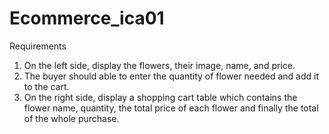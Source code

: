 # Ecommerce_ica01

Requirements
1. On the left side, display the flowers, their image, name, and price.   
2. The buyer should able to enter the quantity of flower needed and add it to the cart.
3. On the right side, display a shopping cart table which contains the flower name, 
quantity, the total price of each flower and finally the total of the whole purchase. 
